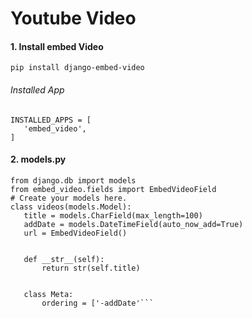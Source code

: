 # Youtube Video 
#### 1. Install embed Video

```
pip install django-embed-video
```
###### Installed App
```
INSTALLED_APPS = [
   'embed_video',
]
```

#### 2. models.py
```
from django.db import models
from embed_video.fields import EmbedVideoField
# Create your models here.
class videos(models.Model):
   title = models.CharField(max_length=100)
   addDate = models.DateTimeField(auto_now_add=True)
   url = EmbedVideoField()


   def __str__(self):
       return str(self.title)


   class Meta:
       ordering = ['-addDate'```
